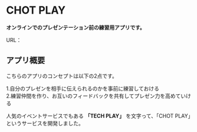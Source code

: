 # CHOT PLAY
**オンラインでのプレゼンテーション前の練習用アプリです。**

URL：

## アプリ概要
こちらのアプリのコンセプトは以下の2点です。

 1.自分のプレゼンを相手に伝えられるのかを事前に練習しておける<br>
 2.練習仲間を作り、お互いのフィードバックを共有してプレゼン力を高めていける
 
 人気のイベントサービスでもある **「TECH PLAY」** を文字って、「CHOT PLAY」というサービスを開発しました。
